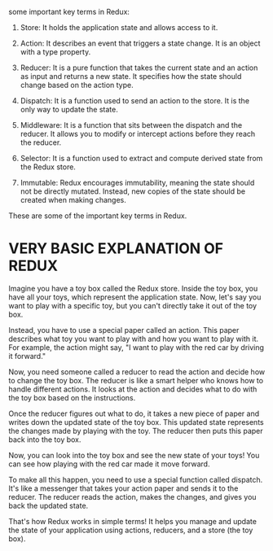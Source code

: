 some important key terms in Redux:

1. Store: It holds the application state and allows access to it.

2. Action: It describes an event that triggers a state change. It is an 
   object with a type property.

3. Reducer: It is a pure function that takes the current state and an 
   action as input and returns a new state. It specifies how the state 
   should change based on the action type.

4. Dispatch: It is a function used to send an action to the store. It is 
   the only way to update the state.

5. Middleware: It is a function that sits between the dispatch and the reducer. 
   It allows you to modify or intercept actions before they reach the reducer.

6. Selector: It is a function used to extract and compute derived state from the Redux store.

7. Immutable: Redux encourages immutability, meaning the state should not be directly mutated. Instead, new copies of the state should be created when making changes.

These are some of the important key terms in Redux. 


# VERY BASIC EXPLANATION OF REDUX
Imagine you have a toy box called the Redux store. Inside the toy box, you have all your toys, which represent the application state. Now, let's say you want to play with a specific toy, but you can't directly take it out of the toy box.

Instead, you have to use a special paper called an action. This paper describes what toy you want to play with and how you want to play with it. For example, the action might say, "I want to play with the red car by driving it forward."

Now, you need someone called a reducer to read the action and decide how to change the toy box. The reducer is like a smart helper who knows how to handle different actions. It looks at the action and decides what to do with the toy box based on the instructions.

Once the reducer figures out what to do, it takes a new piece of paper and writes down the updated state of the toy box. This updated state represents the changes made by playing with the toy. The reducer then puts this paper back into the toy box.

Now, you can look into the toy box and see the new state of your toys! You can see how playing with the red car made it move forward.

To make all this happen, you need to use a special function called dispatch. It's like a messenger that takes your action paper and sends it to the reducer. The reducer reads the action, makes the changes, and gives you back the updated state.

That's how Redux works in simple terms! It helps you manage and update the state of your application using actions, reducers, and a store (the toy box).
